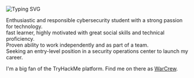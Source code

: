 ![Typing SVG](https://readme-typing-svg.demolab.com/?lines=Hello.+My+name+is+Shaul+Kabla.;A.K.A+WarCrew)

Enthusiastic and responsible cybersecurity student with a strong passion for technology.\
fast learner, highly motivated with great social skills and technical proficiency.\
Proven ability to work independently and as part of a team.\
Seeking an entry-level position in a security operations center to launch my career.

I'm a big fan of the TryHackMe platform. Find me on there as [WarCrew](https://tryhackme.com/p/WarCrew).
